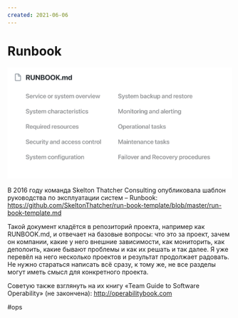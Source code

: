 ```yaml
---
created: 2021-06-06
---
```


# Runbook

![RUNBOOK.md](runbook.png "RUNBOOK.md")

В 2016 году команда Skelton Thatcher Consulting опубликовала шаблон руководства по эксплуатации систем – Runbook: https://github.com/SkeltonThatcher/run-book-template/blob/master/run-book-template.md

Такой документ кладётся в репозиторий проекта, например как RUNBOOK.md, и отвечает на базовые вопросы: что это за проект, зачем он компании, какие у него внешние зависимости, как мониторить, как деполоить, какие бывают проблемы и как их решать и так далее. Я уже перевёл на него несколько проектов и результат продолжает радовать. Не нужно стараться написать всё сразу, к тому же, не все разделы могут иметь смысл для конкретного проекта. 

Советую также взглянуть на их книгу «Team Guide to Software Operability» (не закончена): http://operabilitybook.com

#ops
